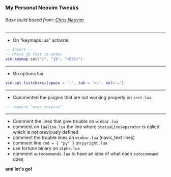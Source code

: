 ### My Personal Neovim Tweaks
###### Base build based from: [Chris Neovim](https://github.com/ChristianChiarulli/nvim)

---
* On "keymaps.lua" activate:
```lua
-- Insert --
-- Press jk fast to enter
vim.keymap.set("i", "jk", "<ESC>")
```
---
* On options.lua
```lua
vim.opt.listchars={space = '.', tab = '>~', eol='↵'}
```
---
* Commented the plugins that are not working properly on `init.lua`
```lua
-- require "user.sniprun"
```
---
* Comment the lines that give trouble on `winbar.lua`
* comment on `lualine.lua` the line where `StatusLineSeparator` is called which is not previously defined
* comment the trouble lines on `winbar.lua` (navic\_text lines)
* comment line `cmd = { "py" }` on `pyright.lua`
* use fortune binary on `alpha.lua`
* comment `autocommands.lua` to have an idea of what each `autocommand` does

**and let's go!**
